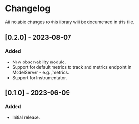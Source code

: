 # Changelog

All notable changes to this library will be documented in this file.

## [0.2.0] - 2023-08-07

### Added
- New observability module.
- Support for default metrics to track and metrics endpoint
  in ModelServer - e.g. /metrics.
- Support for Instrumentator.

## [0.1.0] - 2023-06-09

### Added
- Initial release.
